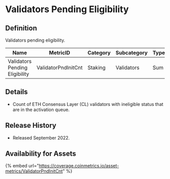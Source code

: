 # Validators Pending Eligibility

## Definition

Validators pending eligibility.

| Name                           | MetricID            | Category | Subcategory | Type | Unit       | Interval |
| ------------------------------ | ------------------- | -------- | ----------- | ---- | ---------- | -------- |
| Validators Pending Eligibility | ValidatorPndInitCnt | Staking  | Validators  | Sum  | Validators | 1 day    |

## Details

* Count of ETH Consensus Layer (CL) validators with ineligible status that are in the activation queue.

## Release History

* Released September 2022.

## Availability for Assets

{% embed url="https://coverage.coinmetrics.io/asset-metrics/ValidatorPndInitCnt" %}
